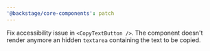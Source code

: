 ```yaml
---
'@backstage/core-components': patch
---
```


Fix accessibility issue in `<CopyTextButton />`. The component doesn't render anymore an hidden `textarea` containing the text to be copied.

